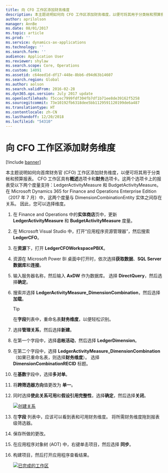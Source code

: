 ```yaml
---
title: 向 CFO 工作区添加财务维度
description: 本主题说明如何向 CFO 工作区添加财务维度，以便可将其用于分类帐和预算报表。
author: aprilolson
manager: AnnBe
ms.date: 08/01/2017
ms.topic: article
ms.prod: ''
ms.service: dynamics-ax-applications
ms.technology: ''
ms.search.form: ''
audience: Application User
ms.reviewer: shylaw
ms.search.scope: Core, Operations
ms.custom: 14091
ms.assetid: c64eed1d-df17-448e-8bb6-d94d63b14607
ms.search.region: Global
ms.author: aolson
ms.search.validFrom: 2016-02-28
ms.dyn365.ops.version: July 2017 update
ms.openlocfilehash: f5ccec7999fdf304fb7df1b71ee8de39162f5258
ms.sourcegitcommit: 73e10192fb6318dee5bb1129591120199de6a487
ms.translationtype: HT
ms.contentlocale: zh-CN
ms.lasthandoff: 12/20/2018
ms.locfileid: "54310"
---
```

# <a name="add-financial-dimensions-to-the-cfo-workspace"></a>向 CFO 工作区添加财务维度

[!include [banner](../includes/banner.md)]

本主题说明如何向首席财务官 (CFO) 工作区添加财务维度，以便可将其用于分类帐和预算报表。 CFO 工作区具有**概述**选项卡和**财务**选项卡。这两个选项卡上的报表受以下两个度量支持：LedgerActivityMeasure 和 BudgetActivityMeasure。 在 Microsoft Dynamics 365 for Finance and Operations Enterprise Edition（2017 年 7 月）中，这两个度量与 DimensionCombinationEntity 实体之间存在关系。 因此，您可以选择维度。

1. 在 Finance and Operations 中的**实体商店**页中，更新 **LedgerActivityMeasure** 和 **BudgetActivityMeasure** 度量。
2. 在 Microsoft Visual Studio 中，打开“应用程序资源管理器”，然后搜索 **LedgerCFO**。
3. 在**资源**下，打开 **LedgerCFOWorkspacePBIX**。
4. 资源在 Microsoft Power BI 桌面中打开时，依次选择**获取数据**、**SQL Server 数据库**和**连接**。
5. 输入服务器名称，然后输入 **AxDW** 作为数据库。 选择 **DirectQuery**，然后选择**确定**。
6. 搜索并选择 **LedgerActivityMeasure\_DimensionCombination**，然后选择**加载**。

    > [!TIP]
    > 在**字段**列表中，重命名表**财务维度**，以便轻松识别。

7. 选择**管理关系**，然后选择**新建**。
8. 在第一个字段中，选择**总帐活动**，然后选择 **LedgerDimension**。
9. 在第二个字段中，选择 **LedgerActivityMeasure\_DimensionCombination**（如果已重命名表，则选择**财务维度**）。 选择 **DimensionCombinationRECID** 标题。
10. 在**基数**字段中，选择**多对单**。
11. 将**跨筛选器方向**值更改为 **单一**。
12. 同时选择**使此关系可用**和**假设引用完整性**，选择**确定**，然后选择**关闭**。

    [![创建关系](./media/Create-relationship.png)](./media/Create-relationship.png)

13. 在**字段** 列表中，应该可以看到表和可用财务维度。 将所需财务维度拖到报表级筛选器。
14. 保存所做的更改。
15. 在应用程序对象树 (AOT) 中，右键单击项目，然后选择 **同步**。
16. 构建项目，然后打开应用程序查看结果。

    [![已完成的工作区](./media/workspace.png)](./media/workspace.png)
